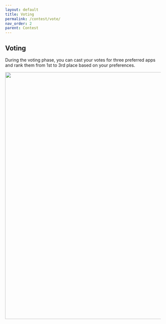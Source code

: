 ```yaml
---
layout: default
title: Voting
permalink: /contest/vote/
nav_order: 2
parent: Contest
---
```


## Voting

During the voting phase, you can cast your votes for three preferred apps and rank them from 1st to 3rd place based on your preferences.

<img width="800" src="/assets/images/contest/8.svg">
